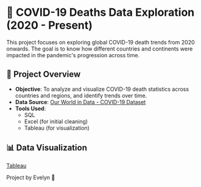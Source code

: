 # 🦠 COVID-19 Deaths Data Exploration (2020 - Present)

This project focuses on exploring global COVID-19 death trends from 2020 onwards. The goal is to know how different countries and continents were impacted in the pandemic's progression across time.


## 📁 Project Overview

- **Objective**: To analyze and visualize COVID-19 death statistics across countries and regions, and identify trends over time.
- **Data Source**: [Our World in Data - COVID-19 Dataset](https://ourworldindata.org/covid-deaths)
- **Tools Used**:  
  - SQL  
  - Excel (for initial cleaning)
  - Tableau (for visualization)

## 📊 Data Visualization
[Tableau](https://public.tableau.com/app/profile/evelin.perea/viz/CovidDashboard_17329236965560/Dashboard1)


Project by Evelyn 🫧

